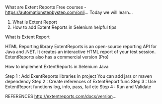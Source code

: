 What are Extent Reports
Free courses - https://automationstepbystep.com/onli...
Today we will learn...
1. What is Extent Report
2. How to add Extent Reports in Selenium
helpful tips

What is Extent Report

HTML Reporting library
ExtentReports is an open-source reporting API for Java and .NET. It creates an interactive HTML report of your test session.
ExtentReports also has a commercial version (Pro)

How to implement ExtentReports in Selenium Java

Step 1 : Add ExentReports libraries in project
You can add jars or maven dependency
Step 2 : Create references of ExtentReport func
Step 3 : Use ExtentReport functions
log, info, pass, fail etc
Step 4 : Run and Validate

REFERENCES
http://extentreports.com/docs/version...